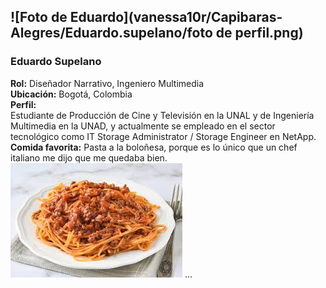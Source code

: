 ## ![Foto de Eduardo](vanessa10r/Capibaras-Alegres/Eduardo.supelano/foto de perfil.png)  
### Eduardo Supelano  
**Rol:** Diseñador Narrativo, Ingeniero Multimedia  
**Ubicación:** Bogotá, Colombia  
**Perfil:**  
Estudiante de Producción de Cine y Televisión en la UNAL y de Ingeniería Multimedia en la UNAD, y actualmente se empleado en el sector tecnológico como IT Storage Administrator / Storage Engineer en NetApp.
**Comida favorita:** Pasta a la boloñesa, porque es lo único que un chef italiano me dijo que me quedaba bien.
![Pasta a la boloñesa](https://github.com/vanessa10r/Capibaras-Alegres/blob/main/Eduardo.supelano/bolonesa.jpeg?raw=true)
...